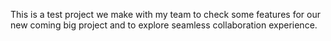 This is a test project we make with my team to check some features for our new coming big project and to explore seamless collaboration experience.
